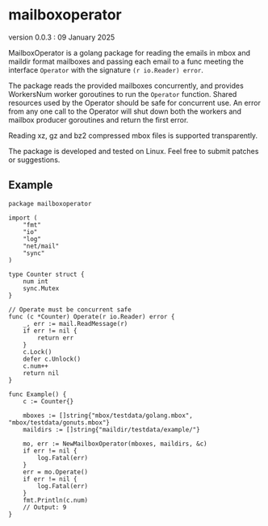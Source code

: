 # mailboxoperator

version 0.0.3 : 09 January 2025

MailboxOperator is a golang package for reading the emails in mbox and
maildir format mailboxes and passing each email to a func meeting the
interface `Operator` with the signature `(r io.Reader) error`.

The package reads the provided mailboxes concurrently, and provides
WorkersNum worker goroutines to run the `Operator` function. Shared
resources used by the Operator should be safe for concurrent use. An
error from any one call to the Operator will shut down both the workers
and mailbox producer goroutines and return the first error.

Reading xz, gz and bz2 compressed mbox files is supported transparently.

The package is developed and tested on Linux. Feel free to submit
patches or suggestions.

## Example

```golang
package mailboxoperator

import (
	"fmt"
	"io"
	"log"
	"net/mail"
	"sync"
)

type Counter struct {
	num int
	sync.Mutex
}

// Operate must be concurrent safe
func (c *Counter) Operate(r io.Reader) error {
	_, err := mail.ReadMessage(r)
	if err != nil {
		return err
	}
	c.Lock()
	defer c.Unlock()
	c.num++
	return nil
}

func Example() {
	c := Counter{}

	mboxes := []string{"mbox/testdata/golang.mbox", "mbox/testdata/gonuts.mbox"}
	maildirs := []string{"maildir/testdata/example/"}

	mo, err := NewMailboxOperator(mboxes, maildirs, &c)
	if err != nil {
		log.Fatal(err)
	}
	err = mo.Operate()
	if err != nil {
		log.Fatal(err)
	}
	fmt.Println(c.num)
	// Output: 9
}
```
